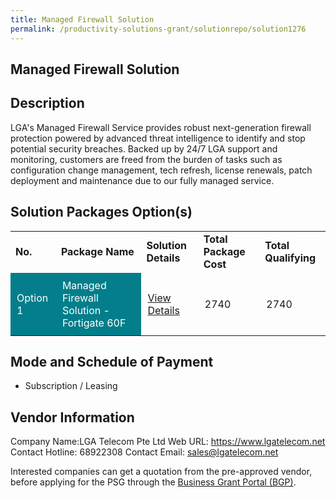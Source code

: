 ```yaml
---
title: Managed Firewall Solution
permalink: /productivity-solutions-grant/solutionrepo/solution1276
---
```


## Managed Firewall Solution

## Description

LGA's Managed Firewall Service provides robust next-generation firewall protection powered by advanced threat intelligence to identify and stop potential security breaches. Backed up by 24/7 LGA support and monitoring, customers are freed from the burden of tasks such as configuration change management, tech refresh, license renewals, patch deployment and maintenance due to our fully managed service.

## Solution Packages Option(s)

<table>
<tr>
<td><b>No.</b></td>
<td><b>Package Name</b></td>
<td><b>Solution Details</b></td>
<td><b>Total Package Cost</b></td>
<td><b>Total Qualifying</b></td>
</tr>
<tr>
<td style='padding: 10px; background-color: #037E8A; color: #FFFFFF;'>Option 1</td>
<td style='padding: 10px; background-color: #037E8A; color: #FFFFFF;'>Managed Firewall Solution - Fortigate 60F</td>
<td style='padding: 10px;'><a href='https://www.gobusiness.gov.sg/images/psg/DesensitisedLGA_managedfirewall_CRwef27May2021_Part_2.pdf' target='_blank'>View Details</a></td>
<td style='padding: 10px;'>2740</td>
<td style='padding: 10px;'>2740</td>
</tr>
</table>

## Mode and Schedule of Payment

 - Subscription / Leasing

## Vendor Information

 Company Name:LGA Telecom Pte Ltd 
Web URL: https://www.lgatelecom.net 
Contact Hotline: 68922308 
Contact Email: sales@lgatelecom.net 


Interested companies can get a quotation from the pre-approved vendor, before applying for the PSG through the <a href='https://www.businessgrants.gov.sg/'>Business Grant Portal (BGP)</a>.

<script src="/jquery/resize-tables.js"></script>
